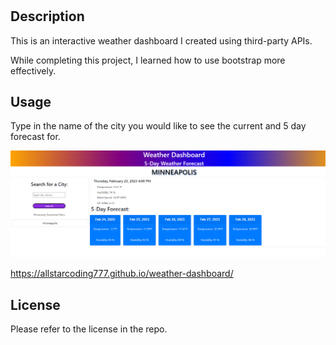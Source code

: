  # <weather-dashboard>

## Description

This is an interactive weather dashboard I created using third-party APIs.

While completing this project, I learned how to use bootstrap more effectively.

## Usage

Type in the name of the city you would like to see the current and 5 day forecast for.

![webpage screenshot](assets/images/webpage-screenshot.png)

https://allstarcoding777.github.io/weather-dashboard/

## License

Please refer to the license in the repo.
